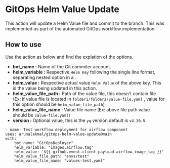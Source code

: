 # GitOps Helm Value Update

This action will update a Helm Value file and commit to the branch. This was implemented as part of the automated GitOps workflow implementation. 

## How to use 

Use the action as below and find the explation of the options.

- **bot_name :** Name of the Git commiter account.
- **helm_variable :** Respective `Helm Key` following the single line format, separating nested option in a `.`
- **helm_value :** Respective actual value `Helm Value` of the above key. This is the value being updated in this action.
- **helm_value_file_path :** Path of the value file, this doesn't contain file (Ex: if value file is located in `folder1/folder2/value-file.yaml` , value for this option should be `helm_value_file_path`)
- **helm_value_file_name :** Value file name (Ex: above file path value should be `value-file.yaml`)
- **version :** Optional value, this is the `yq` version default is `v4.30.5`

```
- name: Test workflow deployment for airflow component
uses: arunalakmal/gitops-helm-value-update@main
with:
    bot_name: "GitOpsDeployer"
    helm_variable: "images.airflow.tag"
    helm_value: '${{ github.event.client_payload.airflow_image_tag }}'
    helm_value_file_path: "envs/test"
    helm_value_file_name: "values-test.yaml"
```